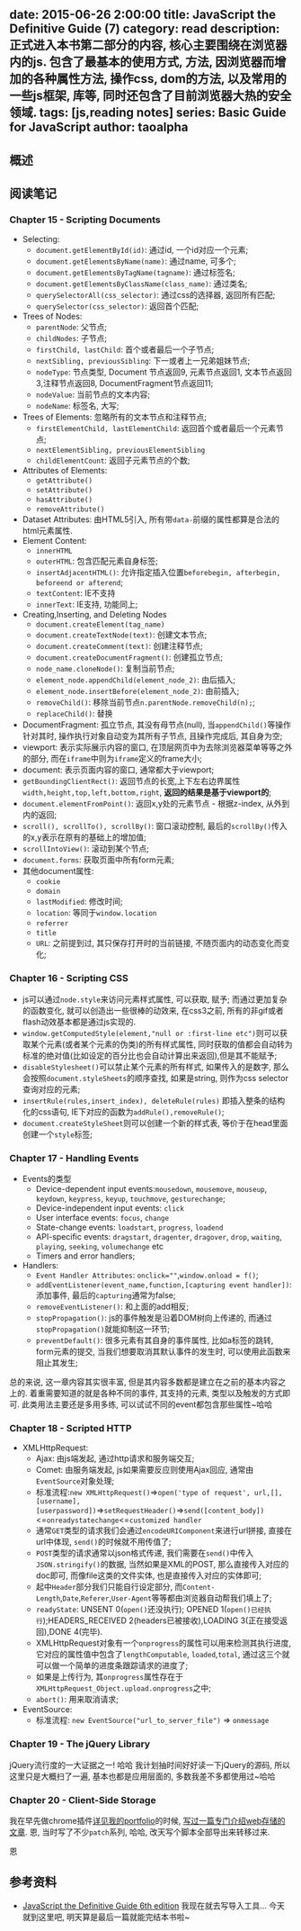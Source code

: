 date: 2015-06-26 2:00:00
title: JavaScript the Definitive Guide (7)
category: read
description: 正式进入本书第二部分的内容, 核心主要围绕在浏览器内的js. 包含了最基本的使用方式, 方法, 因浏览器而增加的各种属性方法, 操作css, dom的方法, 以及常用的一些js框架, 库等, 同时还包含了目前浏览器大热的安全领域.
tags: [js,reading notes]
series: Basic Guide for JavaScript
author: taoalpha
---


## 概述


## 阅读笔记


### Chapter 15 - Scripting Documents

- Selecting:
  - `document.getElementById(id)`: 通过id, 一个id对应一个元素;
  - `document.getElementsByName(name)`: 通过name, 可多个;
  - `document.getElementsByTagName(tagname)`: 通过标签名;
  - `document.getElementsByClassName(class_name)`: 通过类名;
  - `querySelectorAll(css_selector)`: 通过css的选择器, 返回所有匹配;
  - `querySelector(css_selector)`: 返回首个匹配;
- Trees of Nodes:
  - `parentNode`: 父节点;
  - `childNodes`: 子节点;
  - `firstChild, lastChild`: 首个或者最后一个子节点;
  - `nextSibling, previousSibling`: 下一或者上一兄弟姐妹节点;
  - `nodeType`: 节点类型, Document 节点返回9, 元素节点返回1, 文本节点返回3,注释节点返回8, DocumentFragment节点返回11;
  - `nodeValue`: 当前节点的文本内容;
  - `nodeName`: 标签名, 大写;
- Trees of Elements: 忽略所有的文本节点和注释节点;
  - `firstElementChild, lastElementChild`: 返回首个或者最后一个元素节点;
  - `nextElementSibling, previousElementSibling`
  - `childElementCount`: 返回子元素节点的个数;
- Attributes of Elements:
  - `getAttribute()`
  - `setAttribute()`
  - `hasAttribute()`
  - `removeAttribute()`
- Dataset Attributes: 由HTML5引入, 所有带`data-`前缀的属性都算是合法的html元素属性.
- Element Content:
  - `innerHTML`
  - `outerHTML`: 包含匹配元素自身标签;
  - `insertAdjacentHTML()`: 允许指定插入位置`beforebegin, afterbegin, beforeend or afterend`;
  - `textContent`: IE不支持
  - `innerText`: IE支持, 功能同上;
- Creating,Inserting, and Deleting Nodes
  - `document.createElement(tag_name)`
  - `document.createTextNode(text)`: 创建文本节点;
  - `document.createComment(text)`: 创建注释节点;
  - `document.createDocumentFragment()`: 创建孤立节点;
  - `node_name.cloneNode()`: 复制当前节点;
  - `element_node.appendChild(element_node_2)`: 由后插入;
  - `element_node.insertBefore(element_node_2)`: 由前插入;
  - `removeChild()`: 移除当前节点`n.parentNode.removeChild(n);`;
  - `replaceChild()`: 替换
- DocumentFragment: 孤立节点, 其没有母节点(null), 当`appendChild()`等操作针对其时, 操作执行对象自动变为其所有子节点, 且操作完成后, 其自身为空;
- viewport: 表示实际展示内容的窗口, 在顶层网页中为去除浏览器菜单等等之外的部分, 而在`iframe`中则为`iframe`定义的frame大小;
- document: 表示页面内容的窗口, 通常都大于viewport;
- `getBoundingClientRect()`: 返回节点的长宽,上下左右边界属性`width,height,top,left,bottom,right`, **返回的结果是基于viewport的**;
- `document.elementFromPoint()`: 返回x,y处的元素节点 - 根据z-index, 从外到内的返回;
- `scroll(), scrollTo(), scrollBy()`: 窗口滚动控制, 最后的`scrollBy()`传入的x,y表示在原有的基础上的增加值;
- `scrollIntoView()`: 滚动到某个节点;
- `document.forms`: 获取页面中所有form元素;
- 其他document属性:
  - `cookie`
  - `domain`
  - `lastModified`: 修改时间;
  - `location`: 等同于`window.location`
  - `referrer`
  - `title`
  - `URL`: 之前提到过, 其只保存打开时的当前链接, 不随页面内的动态变化而变化;

### Chapter 16 - Scripting CSS

- js可以通过`node.style`来访问元素样式属性, 可以获取, 赋予; 而通过更加复杂的函数变化, 就可以创造出一些很棒的动效来, 在css3之前, 所有的非gif或者flash动效基本都是通过js实现的.
- `window.getComputedStyle(element,"null or :first-line etc")`则可以获取某个元素(或者某个元素的伪类)的所有样式属性, 同时获取的值都会自动转为标准的绝对值(比如设定的百分比也会自动计算出来返回),但是其不能赋予;
- `disableStylesheet()`可以禁止某个元素的所有样式, 如果传入的是数字, 那么会按照`document.styleSheets`的顺序查找, 如果是string, 则作为css selector查询对应的元素;
- `insertRule(rules,insert_index), deleteRule(rules)` 即插入整条的结构化的css语句, IE下对应的函数为`addRule(),removeRule()`;
- `document.createStyleSheet`则可以创建一个新的样式表, 等价于在head里面创建一个`style`标签;

### Chapter 17 - Handling Events

- Events的类型
  - Device-dependent input events:`mousedown`, `mousemove`, `mouseup`, `keydown`, `keypress`, `keyup`, `touchmove`, `gesturechange`;
  - Device-independent input events: `click`
  - User interface events: `focus`, `change`
  - State-change events: `loadstart`, `progress`, `loadend`
  - API-specific events: `dragstart`, `dragenter`, `dragover`, `drop`, `waiting`, `playing`, `seeking`, `volumechange` etc
  - Timers and error handlers;
- Handlers:
  - `Event Handler Attributes`: `onclick=""`,`window.onload = f()`;
  - `addEventListener(event_name,function,[capturing event handler])`: 添加事件, 最后的`capturing`通常为false;
  - `removeEventListener()`: 和上面的add相反;
  - `stopPropagation()`: js的事件触发是沿着DOM树向上传递的, 而通过`stopPropagation()`就能抑制这一环节;
  - `preventDefault()`: 很多元素有其自身的事件属性, 比如a标签的跳转, form元素的提交, 当我们想要取消其默认事件的发生时, 可以使用此函数来阻止其发生;

总的来说, 这一章内容其实很丰富, 但是其内容多数都是建立在之前的基本内容之上的. 着重需要知道的就是各种不同的事件, 其支持的元素, 类型以及触发的方式即可. 此类用法主要还是多用多练, 可以试试不同的event都包含那些属性~哈哈

### Chapter 18 - Scripted HTTP

- XMLHttpRequest:
  - Ajax: 由js端发起, 通过http请求和服务端交互;
  - Comet: 由服务端发起, js如果需要反应则使用Ajax回应, 通常由`EventSource`对象处理;
  - 标准流程:`new XMLHttpRequest()`=>`open('type of request', url,[],[username],[userpassword])`=>`setRequestHeader()`=>`send([content_body])`<=`onreadystatechange`<=`customized handler`
  - 通常`GET`类型的请求我们会通过`encodeURIComponent`来进行url拼接, 直接在url中体现, `send()`的时候就不用传值了;
  - `POST`类型的请求通常以json格式传递, 我们需要在`send()`中传入`JSON.stringify()`的数据, 当然如果是XML的POST, 那么直接传入对应的doc即可, 而像file这类的文件实体, 也是直接传入对应的实体即可;
  - 起中`Header`部分我们只能自行设定部分, 而`Content-Length`,`Date`,`Referer`,`User-Agent`等等都由浏览器自动帮我们填上了;
  - `readyState`: UNSENT 0(`open()`还没执行); OPENED 1(`open()已经执行`);HEADERS_RECEIVED 2(headers已被接收),LOADING 3(正在接受返回),DONE 4(完毕).
  - XMLHttpRequest对象有一个`onprogress`的属性可以用来检测其执行进度, 它对应的属性值中包含了`lengthComputable`, `loaded`,`total`, 通过这三个就可以做一个简单的进度条跟踪请求的进度了;
  - 如果是上传行为, 其`onprogress`属性存在于`XMLHttpRequest_Object.upload.onprogress`之中;
  - `abort()`: 用来取消请求;
- EventSource:
  - 标准流程: `new EventSource("url_to_server_file")` => `onmessage`

### Chapter 19 - The jQuery Library

jQuery流行度的一大证据之一! 哈哈 我计划抽时间好好读一下jQuery的源码, 所以这里只是大概扫了一遍, 基本也都是应用层面的, 多数我差不多都使用过~哈哈

### Chapter 20 - Client-Side Storage

我在早先做chrome插件[详见我的portfolio](zzgary.info)的时候, [写过一篇专门介绍web存储的文章](http://callmet.zzgary.info/2014/02/04/data-storage-patch-day40-web-app-in/). 恩, 当时写了不少`patch`系列, 哈哈, 改天写个脚本全部导出来转移过来.

恩

## 参考资料

- [JavaScript the Definitive Guide 6th edition](http://book.douban.com/subject/5303032/) 我现在就去写导入工具... 今天就到这里吧, 明天算是最后一篇就能完结本书啦~

